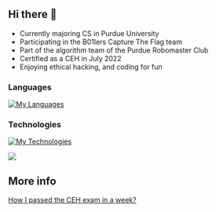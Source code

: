 ## Hi there 👋

- Currently majoring CS in Purdue University
- Participating in the B01lers Capture The Flag team
- Part of the algorithm team of the Purdue Robomaster Club
- Certified as a CEH in July 2022
- Enjoying ethical hacking, and coding for fun

### Languages
[![My Languages](https://skillicons.dev/icons?i=c,cpp,python,java,html,css,js,bash)](https://skillicons.dev)

### Technologies
[![My Technologies](https://skillicons.dev/icons?i=ros,react,electron,nodejs,django,firebase,mysql,postgresql,mongodb,git,docker)](https://skillicons.dev)

<img src="https://github-readme-stats.vercel.app/api?username=acezxn&show_icons=true&theme=merko&include_all_commits=true">

## More info

[How I passed the CEH exam in a week?](https://gist.github.com/acezxn/e3da9fba0aaeeaa7723942399ad1be66)


